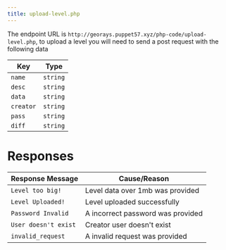```yaml
---
title: upload-level.php
---
```


The endpoint URL is `http://georays.puppet57.xyz/php-code/upload-level.php`, to upload a level you will need to send a post request with the following data

| Key       | Type     |
| --------- | -------- |
| `name`    | `string` |
| `desc`    | `string` |
| `data`    | `string` |
| `creator` | `string` |
| `pass`    | `string` |
| `diff`    | `string` |

# Responses

| Response Message     | Cause/Reason                      |
| -------------------- | --------------------------------- |
| `Level too big!`     | Level data over 1mb was provided  |
| `Level Uploaded!`    | Level uploaded successfully       |
| `Password Invalid`   | A incorrect password was provided |
| `User doesn't exist` | Creator user doesn't exist        |
| `invalid_request`    | A invalid request was provided    |
